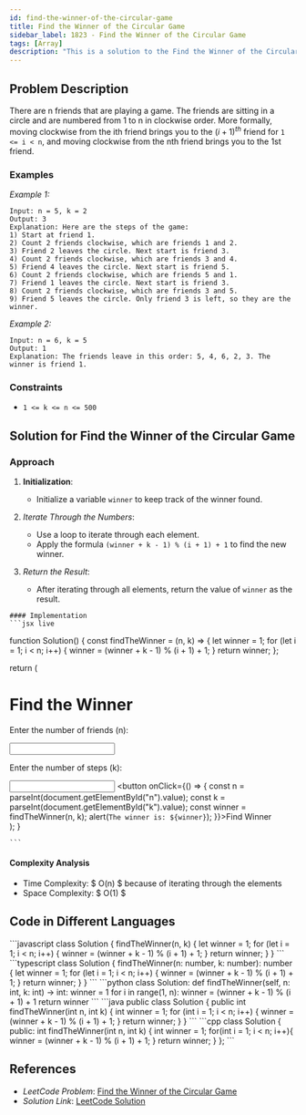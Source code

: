 ```yaml
---
id: find-the-winner-of-the-circular-game
title: Find the Winner of the Circular Game
sidebar_label: 1823 - Find the Winner of the Circular Game
tags: [Array]
description: "This is a solution to the Find the Winner of the Circular Game problem on LeetCode."
---
```


## Problem Description
There are n friends that are playing a game. The friends are sitting in a circle and are numbered from 1 to n in clockwise order. More formally, moving clockwise from the ith friend brings you to the $(i+1)^{th}$ friend for `1 <= i < n`, and moving clockwise from the nth friend brings you to the 1st friend.

### Examples

*Example 1:*

```
Input: n = 5, k = 2  
Output: 3  
Explanation: Here are the steps of the game:
1) Start at friend 1.
2) Count 2 friends clockwise, which are friends 1 and 2.
3) Friend 2 leaves the circle. Next start is friend 3.
4) Count 2 friends clockwise, which are friends 3 and 4.
5) Friend 4 leaves the circle. Next start is friend 5.
6) Count 2 friends clockwise, which are friends 5 and 1.
7) Friend 1 leaves the circle. Next start is friend 3.
8) Count 2 friends clockwise, which are friends 3 and 5.
9) Friend 5 leaves the circle. Only friend 3 is left, so they are the winner.
```

*Example 2:*
```
Input: n = 6, k = 5  
Output: 1  
Explanation: The friends leave in this order: 5, 4, 6, 2, 3. The winner is friend 1.
```

### Constraints

- `1 <= k <= n <= 500`

## Solution for Find the Winner of the Circular Game
### Approach 

1. **Initialization**:
   - Initialize a variable `winner` to keep track of the winner found.

2. *Iterate Through the Numbers*:
   - Use a loop to iterate through each element.
   - Apply the formula `(winner + k - 1) % (i + 1) + 1` to find the new winner.

3. *Return the Result*:
   - After iterating through all elements, return the value of `winner` as the result.

<Tabs>
  <TabItem value="Solution" label="Solution">

    #### Implementation
    ```jsx live

function Solution() {
  const findTheWinner = (n, k) => {
    let winner = 1;
    for (let i = 1; i < n; i++) {
      winner = (winner + k - 1) % (i + 1) + 1;
    }
    return winner;
  };

  return (
    <div>
      <h1>Find the Winner</h1>
      <p>Enter the number of friends (n):</p>
      <input type="number" id="n" />
      <p>Enter the number of steps (k):</p>
      <input type="number" id="k" />
      <button onClick={() => {
        const n = parseInt(document.getElementById("n").value);
        const k = parseInt(document.getElementById("k").value);
        const winner = findTheWinner(n, k);
        alert(`The winner is: ${winner}`);
      }}>Find Winner</button>
    </div>
  );
}

    ```

#### Complexity Analysis

- Time Complexity: $ O(n) $ because of iterating through the elements
- Space Complexity: $ O(1) $

## Code in Different Languages
<Tabs>
  <TabItem value="JavaScript" label="JavaScript">
  <SolutionAuthor name="@Ishitamukherjee2004"/>
```javascript
class Solution {
  findTheWinner(n, k) {
    let winner = 1;
    for (let i = 1; i < n; i++) {
      winner = (winner + k - 1) % (i + 1) + 1;
    }
    return winner;
  }
}
```
  </TabItem>

  <TabItem value="TypeScript" label="TypeScript">
  <SolutionAuthor name="@Ishitamukherjee2004"/>
```typescript
class Solution {
  findTheWinner(n: number, k: number): number {
    let winner = 1;
    for (let i = 1; i < n; i++) {
      winner = (winner + k - 1) % (i + 1) + 1;
    }
    return winner;
  }
}
```
  </TabItem>
  <TabItem value="Python" label="Python">
  <SolutionAuthor name="@Ishitamukherjee2004"/>
```python
class Solution:
  def findTheWinner(self, n: int, k: int) -> int:
    winner = 1
    for i in range(1, n):
      winner = (winner + k - 1) % (i + 1) + 1
    return winner
```
  </TabItem>
  <TabItem value="Java" label="Java">
  <SolutionAuthor name="@Ishitamukherjee2004"/>
```java
public class Solution {
  public int findTheWinner(int n, int k) {
    int winner = 1;
    for (int i = 1; i < n; i++) {
      winner = (winner + k - 1) % (i + 1) + 1;
    }
    return winner;
  }
}
```
  </TabItem>

  <TabItem value="C++" label="C++">
  <SolutionAuthor name="@Ishitamukherjee2004"/>
```cpp
class Solution {
public:
    int findTheWinner(int n, int k) {
        int winner = 1;
        for(int i = 1; i < n; i++){
            winner = (winner + k - 1) % (i + 1) + 1;
        }
        return winner;
    }
};
```
  </TabItem>
</Tabs>




## References

- *LeetCode Problem*: [Find the Winner of the Circular Game](https://leetcode.com/problems/find-the-winner-of-the-circular-game)
- *Solution Link*: [LeetCode Solution](https://leetcode.com/problems/find-the-winner-of-the-circular-game)
